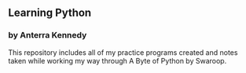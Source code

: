 ## Learning Python
### by Anterra Kennedy
This repository includes all of my practice programs created and notes taken while working my way through A Byte of Python by Swaroop.
